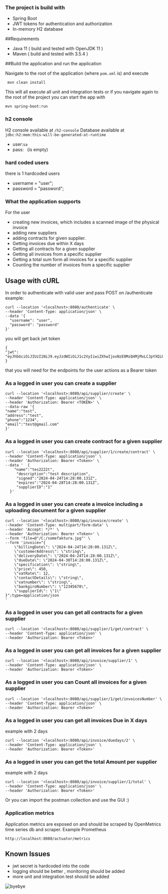 ### The project is build with
-   Spring Boot
-   JWT tokens for authentication and authorization
-   In-memory H2 database


##Requirements
- Java 11 ( build and tested with OpenJDK 11 )
- Maven ( build and tested with 3.5.4 )

##Build the application and run the application

Navigate to the root of the application (where `pom.xml` is) and execute


```shell script
 mvn clean install
``` 
This will all execute all unit and integration tests
or if you navigate again to the root of the project you can start the app with

```shell script
mvn spring-boot:run
```

### h2 console
H2 console available at `/h2-console`
Database available at `jdbc:h2:mem:this-will-be-generated-at-runtime`
- user:`sa`
- pass:` ` (is empty) 

### hard coded users
there is 1 hardcoded users
- username = "user";
- password = "password";


### What the application supports
For the user
- creating new invoices, which includes a scanned image of the physical invoice
- adding new suppliers  
- adding contracts for given supplier.
- Getting invoices due within X days
- Getting all contracts for a given supplier
- Getting all invoices from a specific supplier
- Getting a total sum form all invoices for a specific supplier 
- Counting the number of invoices from a specific supplier


## Usage with cURL

In order to authenticate with valid user and pass POST on /authenticate
example:

```shell script
curl --location '<localhost>:8080/authenticate' \
--header 'Content-Type: application/json' \
--data '{
  "username": "user",
  "password": "password"
}'

```

you will get back jwt token
```shell script
{
"jwt": "eyJhbGciOiJIUzI1NiJ9.eyJzdWIiOiJ1c2VyIiwiZXhwIjoxNzE0MzQ4MjMxLCJpYXQiOjE3MTQzNDQ2MzF9.BZcV1p0vwJBTBQZ7ln47u0mwAaUw4ftrfiXcRR3DmjM"
}
```
that you will need for the endpoints for the user actions as a Bearer token

### As a logged in user you can create a supplier 
```shell 
curl --location '<localhost>:8080/api/supplier/create' \
--header 'Content-Type: application/json' \
--header 'Authorization: Bearer <TOKEN>' \
--data-raw '{
"name":"test",
"address":"test",
"phone":"1234",
"email":"test@gmail.com"
}'
```

### As a logged in user you can create contract for a given supplier 
````shell
curl --location '<localhost>:8080/api/supplier/1/create/contract' \
--header 'Content-Type: application/json' \
--header 'Authorization: Bearer <Token>' \
--data '  { 
    "name":"tes2222t",
     "description":"test description",
     "signed":"2024-04-24T14:28:00.131Z",
     "expires":"2024-04-28T14:28:00.131Z",
     "supplierID":"1"
  }'
````

### As a logged in user you can create a invoice including a uploading document for a given supplier
````shell
curl --location '<localhost>:8080/api/invoice/create' \
--header 'Content-Type: multipart/form-data' \
--header 'Accept: */*' \
--header 'Authorization: Bearer <Token>' \
--form 'file=@"/C:/somefaktura.jpg"' \
--form 'invoice="{
	\"billingDate\": \"2024-04-24T14:28:00.131Z\",
	\"customerAddress\": \"string\",
	\"deliveryDate\": \"2024-04-24T14:28:00.131Z\",
	\"dueDate\": \"2024-04-30T14:28:00.131Z\",
	\"specification\": \"string\",
	\"price\": 450,
	\"vatRate\": 12,
	\"contactDetails\": \"string\",
	\"vatnumber\": \"string\",
	\"bankgiroNumber\": \"12345678\",
	\"supplierId\": \"1\"
}";type=application/json
'
````


### As a logged in user you can get all contracts  for a given supplier
````shell
curl --location '<localhost>:8080/api/supplier/1/get/contract' \
--header 'Content-Type: application/json' \
--header 'Authorization: Bearer <Token>'
````
### As a logged in user you can get all invoices  for a given supplier
````shell
curl --location '<localhost>:8080/api/invoice/supplier/1' \
--header 'Content-Type: application/json' \
--header 'Authorization: Bearer <Token>'
````

### As a logged in user you can Count all invoices  for a given supplier
````shell
curl --location '<localhost>:8080/api/supplier/1/get/invoicesNumber' \
--header 'Content-Type: application/json' \
--header 'Authorization: Bearer <Token>'
````
### As a logged in user you can get all invoices Due in X days
example with 2 days
````shell
curl --location '<localhost>:8080/api/invoice/duedays/2' \
--header 'Content-Type: application/json' \
--header 'Authorization: Bearer <Token>'
````

### As a logged in user you can get the total Amount per supplier  
example with 2 days
````shell
curl --location '<localhost>:8080/api/invoice/supplier/1/total' \
--header 'Content-Type: application/json' \
--header 'Authorization: Bearer <Token>'
````

Or you can import the postman collection and use the GUI :) 

### Application metrics
Application metrics are exposed on and should be scraped by OpenMetrics time series db and scraper. Example Prometheus

```shell
http://localhost:8080/actuator/metrics
```

## Known Issues

- jwt secret is hardcoded into the code
- logging should be better , monitoring should be added
- more unit and integration test should be added

 ![byebye](https://media.giphy.com/media/vFKqnCdLPNOKc/giphy.gif)

